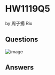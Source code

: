 # HW1119Q5

by 周子揚 Rix

## Questions 

![image](https://github.com/user-attachments/assets/07f513c1-a955-4cbd-a040-baecc5625a51)


## Answers
